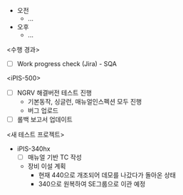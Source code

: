 - 오전
	- ...
- 오후
	- ...

<수행 경과>
- [ ] Work progress check (Jira) - SQA

\<iPIS-500>
- [ ] NGRV 해결버전 테스트 진행
	- 기본동작, 싱글런, 매뉴얼인스펙션 모두 진행
	- 버그 업로드
- [ ] 롤백 보고서 업데이트

<새 테스트 프로젝트>
- iPIS-340hx
	- [ ] 매뉴얼 기반 TC 작성
	- 장비 이설 계획
		- 현재 440으로 개조되어 데모를 나갔다가 돌아온 상태
		- 340으로 원복하여 SE그룹으로 이관 예정